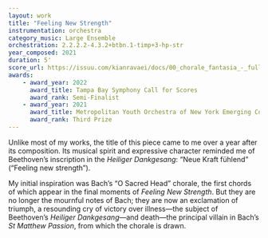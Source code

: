 ```yaml
---
layout: work
title: "Feeling New Strength"
instrumentation: orchestra
category_music: Large Ensemble
orchestration: 2.2.2.2-4.3.2+btbn.1-timp+3-hp-str
year_composed: 2021
duration: 5'
score_url: https://issuu.com/kianravaei/docs/00_chorale_fantasia_-_full_score_-_ed_3
awards:
    - award_year: 2022
      award_title: Tampa Bay Symphony Call for Scores
      award_rank: Semi-Finalist
    - award_year: 2021
      award_title: Metropolitan Youth Orchestra of New York Emerging Composers Competition (Orchestral, Division II)
      award_rank: Third Prize
---
```

Unlike most of my works, the title of this piece came to me over a year after its composition. Its musical spirit and expressive character reminded me of Beethoven’s inscription in the _Heiliger Dankgesang_: “Neue Kraft fühlend” (“Feeling new strength”). 

My initial inspiration was Bach’s “O Sacred Head” chorale, the first chords of which appear in the final moments of _Feeling New Strength_. But they are no longer the mournful notes of Bach; they are now an exclamation of triumph, a resounding cry of victory over illness—the subject of Beethoven’s _Heiliger Dankgesang_—and death—the principal villain in Bach’s _St Matthew Passion_, from which the chorale is drawn.